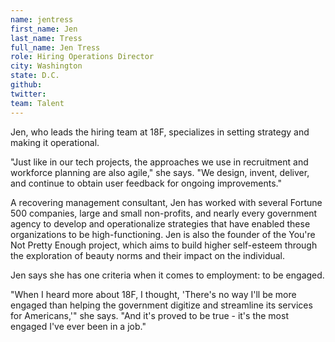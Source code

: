 ```yaml
---
name: jentress
first_name: Jen
last_name: Tress
full_name: Jen Tress
role: Hiring Operations Director
city: Washington
state: D.C.
github:
twitter:
team: Talent
---
```


Jen, who leads the hiring team at 18F, specializes in setting strategy and making it operational. 

"Just like in our tech projects, the approaches we use in recruitment and workforce planning are also agile," she says. "We design, invent, deliver, and continue to obtain user feedback for ongoing improvements."

A recovering management consultant, Jen has worked with several Fortune 500 companies, large and small non-profits, and nearly every government agency to develop and operationalize strategies that have enabled these organizations to be high-functioning. Jen is also the founder of the You're Not Pretty Enough project, which aims to build higher self-esteem through the exploration of beauty norms and their impact on the individual.

Jen says she has one criteria when it comes to employment: to be engaged. 

"When I heard more about 18F, I thought, 'There's no way I'll be more engaged than helping the government digitize and streamline its services for Americans,'" she says. "And it's proved to be true - it's the most engaged I've ever been in a job."

